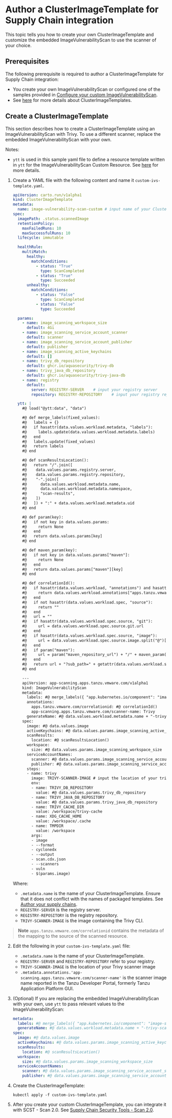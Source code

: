 # Author a ClusterImageTemplate for Supply Chain integration

This topic tells you how to create your own ClusterImageTemplate and customize the embedded ImageVulnerabilityScan to use the scanner of your choice.

## <a id='prerecs'></a> Prerequisites

The following prerequisite is required to author a ClusterImageTemplate for Supply Chain integration:

- You create your own ImageVulnerabilityScan or configured one of the samples provided in [Configure your custom ImageVulnerabilityScan](./ivs-custom-samples.hbs.md).
- See [here](https://cartographer.sh/docs/v0.3.0/reference/template/#clusterimagetemplate) for more details about ClusterImageTemplates.

## <a id='create-clusterimagetemplate'></a> Create a ClusterImageTemplate

This section describes how to create a ClusterImageTemplate using an ImageVulnerabilityScan with Trivy. To use a different scanner, replace the embedded ImageVulnerabilityScan with your own.

Notes:
* `ytt` is used in this sample yaml file to define a resource template written in `ytt` for the ImageVulnerabilityScan Custom Resource. See [here](https://cartographer.sh/docs/v0.3.0/reference/template/#clusterimagetemplate) for more details.

1. Create a YAML file with the following content and name it `custom-ivs-template.yaml`.

    ```yaml
    apiVersion: carto.run/v1alpha1
    kind: ClusterImageTemplate
    metadata:
      name: image-vulnerability-scan-custom # input name of your ClusterImageTemplate
    spec:
      imagePath: .status.scannedImage
      retentionPolicy:
        maxFailedRuns: 10
        maxSuccessfulRuns: 10
      lifecycle: immutable

      healthRule:
        multiMatch:
          healthy:
            matchConditions:
              - status: "True"
                type: ScanCompleted
              - status: "True"
                type: Succeeded
          unhealthy:
            matchConditions:
              - status: "False"
                type: ScanCompleted
              - status: "False"
                type: Succeeded

      params:
        - name: image_scanning_workspace_size
          default: 4Gi
        - name: image_scanning_service_account_scanner
          default: scanner
        - name: image_scanning_service_account_publisher
          default: publisher
        - name: image_scanning_active_keychains
          default: []
        - name: trivy_db_repository
          default: ghcr.io/aquasecurity/trivy-db
        - name: trivy_java_db_repository
          default: ghcr.io/aquasecurity/trivy-java-db
        - name: registry
          default:
            server: REGISTRY-SERVER    # input your registry server
            repository: REGISTRY-REPOSITORY    # input your registry repository

      ytt: |
        #@ load("@ytt:data", "data")

        #@ def merge_labels(fixed_values):
        #@   labels = {}
        #@   if hasattr(data.values.workload.metadata, "labels"):
        #@     labels.update(data.values.workload.metadata.labels)
        #@   end
        #@   labels.update(fixed_values)
        #@   return labels
        #@ end

        #@ def scanResultsLocation():
        #@   return "/".join([
        #@    data.values.params.registry.server,
        #@    data.values.params.registry.repository,
        #@    "-".join([
        #@      data.values.workload.metadata.name,
        #@      data.values.workload.metadata.namespace,
        #@      "scan-results",
        #@    ])
        #@   ]) + ":" + data.values.workload.metadata.uid
        #@ end

        #@ def param(key):
        #@   if not key in data.values.params:
        #@     return None
        #@   end
        #@   return data.values.params[key]
        #@ end

        #@ def maven_param(key):
        #@   if not key in data.values.params["maven"]:
        #@     return None
        #@   end
        #@   return data.values.params["maven"][key]
        #@ end

        #@ def correlationId():
        #@   if hasattr(data.values.workload, "annotations") and hasattr(data.values.workload.annotations, "apps.tanzu.vmware.com/correlationid"):
        #@     return data.values.workload.annotations["apps.tanzu.vmware.com/correlationid"]
        #@   end
        #@   if not hasattr(data.values.workload.spec, "source"):
        #@     return ""
        #@   end
        #@   url = ""
        #@   if hasattr(data.values.workload.spec.source, "git"):
        #@     url = data.values.workload.spec.source.git.url
        #@   end
        #@   if hasattr(data.values.workload.spec.source, "image"):
        #@     url = data.values.workload.spec.source.image.split("@")[0]
        #@   end
        #@   if param("maven"):
        #@     url = param("maven_repository_url") + "/" + maven_param("groupId").replace(".", "/") + "/" + maven_param("artifactId")
        #@   end
        #@   return url + "?sub_path=" + getattr(data.values.workload.spec.source, "subPath", "/")
        #@ end

        ---
        apiVersion: app-scanning.apps.tanzu.vmware.com/v1alpha1
        kind: ImageVulnerabilityScan
        metadata:
          labels: #@ merge_labels({ "app.kubernetes.io/component": "image-scan" })
          annotations:
            apps.tanzu.vmware.com/correlationid: #@ correlationId()
            app-scanning.apps.tanzu.vmware.com/scanner-name: Trivy
          generateName: #@ data.values.workload.metadata.name + "-trivy-scan-"
        spec:
          image: #@ data.values.image
          activeKeychains: #@ data.values.params.image_scanning_active_keychains
          scanResults:
            location: #@ scanResultsLocation()
          workspace:
            size: #@ data.values.params.image_scanning_workspace_size
          serviceAccountNames:
            scanner: #@ data.values.params.image_scanning_service_account_scanner
            publisher: #@ data.values.params.image_scanning_service_account_publisher
          steps:
          - name: trivy
            image: TRIVY-SCANNER-IMAGE # input the location of your trivy scanner image
            env:
            - name: TRIVY_DB_REPOSITORY
              value: #@ data.values.params.trivy_db_repository
            - name: TRIVY_JAVA_DB_REPOSITORY
              value: #@ data.values.params.trivy_java_db_repository
            - name: TRIVY_CACHE_DIR
              value: /workspace/trivy-cache
            - name: XDG_CACHE_HOME
              value: /workspace/.cache
            - name: TMPDIR
              value: /workspace
            args:
            - image
            - --format
            - cyclonedx
            - --output
            - scan.cdx.json
            - --scanners
            - vuln
            - $(params.image)
    ```

    Where:

    - `.metadata.name` is the name of your ClusterImageTemplate. Ensure that it does not conflict with the names of packaged templates. See [Author your supply chains](../scc/authoring-supply-chains.hbs.md#providing-your-own-templates).
    - `REGISTRY-SERVER` is the registry server.
    - `REGISTRY-REPOSITORY` is the registry repository.
    - `TRIVY-SCANNER-IMAGE` is the image containing the Trivy CLI.

>**Note** `apps.tanzu.vmware.com/correlationid` contains the metadata of the mapping to the source of the scanned resource.

2. Edit the following in your `custom-ivs-template.yaml` file:
   - `.metadata.name` is the name of your ClusterImageTemplate.
   - `REGISTRY-SERVER` and `REGISTRY-REPOSITORY` refer to your registry.
   - `TRIVY-SCANNER-IMAGE` is the location of your Trivy scanner image
   - `.metadata.annotations.'app-scanning.apps.tanzu.vmware.com/scanner-name'` is the scanner image name reported in the Tanzu Developer Portal, formerly Tanzu Application Platform GUI.

3. (Optional) If you are replacing the embedded ImageVulnerabilityScan with your own, use `ytt` to pass relevant values to the ImageVulnerabilityScan:

    ```yaml
    metadata:
      labels: #@ merge_labels({ "app.kubernetes.io/component": "image-scan" })
      generateName: #@ data.values.workload.metadata.name + "-trivy-scan-"
    spec:
      image: #@ data.values.image
      activeKeychains: #@ data.values.params.image_scanning_active_keychains
      scanResults:
        location: #@ scanResultsLocation()
      workspace:
        size: #@ data.values.params.image_scanning_workspace_size
      serviceAccountNames:
        scanner: #@ data.values.params.image_scanning_service_account_scanner
        publisher: #@ data.values.params.image_scanning_service_account_publisher
    ```

4. Create the ClusterImageTemplate:

    ```console
    kubectl apply -f custom-ivs-template.yaml
    ```

5. After you create your custom ClusterImageTemplate, you can integrate it with SCST - Scan 2.0. See [Supply Chain Security Tools - Scan 2.0](./integrate-app-scanning.hbs.md).
